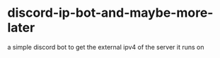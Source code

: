 # discord-ip-bot-and-maybe-more-later
a simple discord bot to get the external ipv4 of the server it runs on

